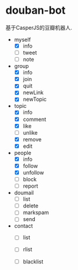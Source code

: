 douban-bot
==========

基于CasperJS的豆瓣机器人.

- myself
    - [x] info
    - [ ] tweet
    - [ ] note
- group
    - [x] info
    - [x] join
    - [x] quit
    - [x] newLink
    - [x] newTopic
- topic
    - [x] info
    - [x] comment
    - [x] like
    - [ ] unlike
    - [x] remove
    - [x] edit
- people
    - [x] info
    - [x] follow
    - [x] unfollow
    - [ ] block
    - [ ] report
- doumail
    - [ ] list
    - [ ] delete
    - [ ] markspam
    - [ ] send
- contact
    - [ ] list
    - [ ] rlist
    - [ ] blacklist


